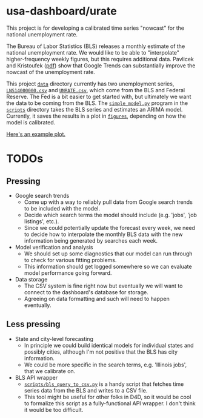 # usa-dashboard/urate

This project is for developing a calibrated time series "nowcast" for the
national unemployment rate.

The Bureau of Labor Statistics (BLS) releases a monthly estimate of the national
unemployment rate. We would like to be able to "interpolate" higher-frequency
weekly figures, but this requires additional data.  Pavlicek and Kristoufek
([pdf](https://arxiv.org/pdf/1408.6639.pdf)) show that Google Trends can
substantially improve the nowcast of the unemployment rate.

This project [`data`](./data/) directory currently has two unemployment series,
[`LNS14000000.csv`](./data/LNS14000000.csv') and
[`UNRATE.csv`](./data/UNRATE.csv'), which come from the BLS and Federal Reserve.
The Fed is a bit easier to get started with, but ultimately we want the data to
be coming from the BLS. The [`simple_model.py`](./scripts/simple_model.py)
program in the [`scripts`](./scripts/) directory takes the BLS series and
estimates an ARIMA model. Currently, it saves the results in a plot in
[`figures`](./figures/), depending on how the model is calibrated.

[Here's an example plot.](./figures/ur-arima\(4,1,0\).svg)

# TODOs

## Pressing 

* Google search trends
    * Come up with a way to reliably pull data from Google search trends to be
      included with the model.
    * Decide which search terms the model should include (e.g. 'jobs', 'job
      listings', etc.).
    * Since we could potentially update the forecast every week, we need to
      decide how to interpolate the monthly BLS data with the new information
being generated by searches each week.
* Model verification and analysis
    * We should set up some diagnostics that our model can run through to check
      for various fitting problems.
    * This information should get logged somewhere so we can evaluate model
      performance going forward.
* Data storage
    * The CSV system is fine right now but eventually we will want to connect to
      the dashboard's database for storage.
    * Agreeing on data formatting and such will need to happen eventually.

## Less pressing

* State and city-level forecasting
    * In principle we could build identical models for individual states and
      possibly cities, although I'm not positive that the BLS has city
information.
    * We could be more specific in the search terms, e.g. 'Illinois jobs', that
      we calibrate on.
* BLS API wrapper
    * [`scripts/bls_query_to_csv.py`](./scripts/bls_query_to_csv.py) is a handy
      script that fetches time series data from the BLS and writes to a CSV file. 
    * This tool might be useful for other folks in D4D, so it would be cool to
      formalize this script as a fully-functional API wrapper. I don't think it
would be too difficult.

